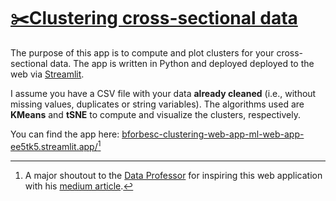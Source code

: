 # [✂️Clustering cross-sectional data](https://clustering-cross-sectional.herokuapp.com/)
The purpose of this app is to compute and plot clusters for your cross-sectional data. The app is written in Python and deployed deployed to the web via [Streamlit](https://docs.streamlit.io/).

I assume you have a CSV file with your data **already cleaned** (i.e., without missing values, duplicates or string variables). The algorithms used are **KMeans** and **tSNE** to compute and visualize the clusters, respectively.

You can find the app here: [bforbesc-clustering-web-app-ml-web-app-ee5tk5.streamlit.app/](https://bforbesc-clustering-web-app-ml-web-app-ee5tk5.streamlit.app/)[^1]

[^1]: A major shoutout to the [Data Professor](https://github.com/dataprofessor) for inspiring this web application with his [medium article](https://towardsdatascience.com/how-to-build-a-data-science-web-app-in-python-penguin-classifier-2f101ac389f3).
